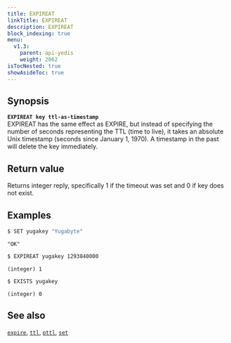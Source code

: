 ```yaml
---
title: EXPIREAT
linkTitle: EXPIREAT
description: EXPIREAT
block_indexing: true
menu:
  v1.3:
    parent: api-yedis
    weight: 2062
isTocNested: true
showAsideToc: true
---
```


## Synopsis

<b>`EXPIREAT key ttl-as-timestamp`</b><br>
EXPIREAT has the same effect as EXPIRE, but instead of specifying the number of seconds representing the TTL (time to live), it takes an absolute Unix timestamp (seconds since January 1, 1970). A timestamp in the past will delete the key immediately.

## Return value

Returns integer reply, specifically 1 if the timeout was set and 0 if key does not exist.

## Examples

```sh
$ SET yugakey "Yugabyte"
```

```
"OK"
```

```sh
$ EXPIREAT yugakey 1293840000
```

```
(integer) 1
```

```sh
$ EXISTS yugakey
```

```
(integer) 0
```

## See also

[`expire`](../expire/), [`ttl`](../ttl/), [`pttl`](../pttl/), [`set`](../set/) 
